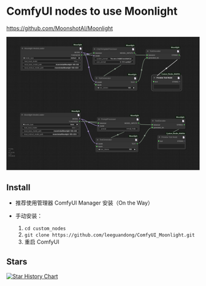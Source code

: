 # ComfyUI nodes to use Moonlight

https://github.com/MoonshotAI/Moonlight

![image](workflow.png)

## Install

- 推荐使用管理器 ComfyUI Manager 安装（On the Way）

- 手动安装：
    1. `cd custom_nodes`
    2. `git clone https://github.com/leeguandong/ComfyUI_Moonlight.git`
    3. 重启 ComfyUI


## Stars

[![Star History Chart](https://api.star-history.com/svg?repos=leeguandong/ComfyUI_Moonlight&type=Date)](https://star-history.com/#leeguandong/ComfyUI_Moonlight&Date)





